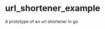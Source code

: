# url_shortener_example

<!--
#groups
Tools

#languages
Go

#frames and libs

-->

A prototype of an url shortener in go

